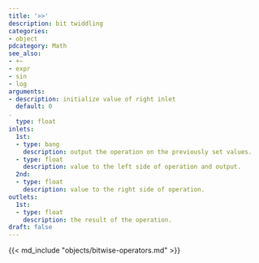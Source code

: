 ```yaml
---
title: '>>'
description: bit twiddling
categories:
- object
pdcategory: Math
see_also:
- +~
- expr
- sin
- log
arguments:
- description: initialize value of right inlet 
  default: 0
.
  type: float
inlets:
  1st:
  - type: bang
    description: output the operation on the previously set values.
  - type: float
    description: value to the left side of operation and output.
  2nd:
  - type: float
    description: value to the right side of operation.
outlets:
  1st:
  - type: float
    description: the result of the operation.
draft: false
---
```

{{< md_include "objects/bitwise-operators.md" >}}
